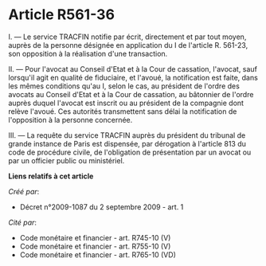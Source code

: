 # Article R561-36

I. ― Le service TRACFIN notifie par écrit, directement et par tout moyen, auprès de la personne désignée en application du I
de l'article R. 561-23, son opposition à la réalisation d'une transaction. 

II. ― Pour l'avocat au Conseil d'Etat et à la Cour de cassation, l'avocat, sauf lorsqu'il agit en qualité de fiduciaire, et
l'avoué, la notification est faite, dans les mêmes conditions qu'au I, selon le cas, au président de l'ordre des avocats au
Conseil d'Etat et à la Cour de cassation, au bâtonnier de l'ordre auprès duquel l'avocat est inscrit ou au président de la
compagnie dont relève l'avoué. Ces autorités transmettent sans délai la notification de l'opposition à la personne
concernée. 

III. ― La requête du service TRACFIN auprès du président du tribunal de grande instance de Paris est dispensée, par
dérogation à l'article 813 du code de procédure civile, de l'obligation de présentation par un avocat ou par un officier
public ou ministériel.

**Liens relatifs à cet article**

_Créé par_:

  - Décret n°2009-1087 du 2 septembre 2009 - art. 1

_Cité par_:

  - Code monétaire et financier - art. R745-10 (V)
  - Code monétaire et financier - art. R755-10 (V)
  - Code monétaire et financier - art. R765-10 (VD)
